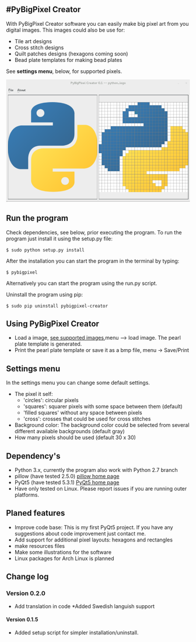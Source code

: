 #PyBigPixel Creator
---
With PyBigPixel Creator software you can easily make big pixel art from you digital images. This images could also be use for:

* Tile art designs
* Cross stitch designs
* Quilt patches designs (hexagons coming soon)
* Bead plate templates for making bead plates

See **settings menu**, below, for supported pixels.

![Screen shoot](https://github.com/SWE-JSAM/PyBigPixel-creator/blob/master/raw_files/PyBigPixel_screenshoot.png)

## Run the program
Check dependencies, see below, prior executing the program. To run the program just install it using the setup.py file:

    $ sudo python setup.py install
After the installation you can start the program in the terminal by typing:

    $ pybigpixel

Alternatively you can start the program using the run.py script.

Uninstall the program using pip:

    $ sudo pip uninstall pybigpixel-creator

## Using PyBigPixel Creator
* Load a image, [see supported images](http://pillow.readthedocs.org/en/latest/handbook/image-file-formats.html),menu --> load image. The pearl plate template is generated.
* Print the pearl plate template or save it as a bmp file, menu -> Save/Print

## Settings menu
In the settings menu you can change some default settings.

* The pixel it self:
    * 'circles': circular pixels
    * 'squares': squarer pixels with some space between them (default)
    * 'filled squares' without any space between pixels
    * 'cross': crosses that could be used for cross stitches
* Background color: The background color could be selected from several different available backgrounds (default gray)
* How many pixels should be used (default 30 x 30)     

## Dependency's
* Python 3.x, currently the program also work with Python 2.7 branch
* pillow (have tested 2.5.0) [pillow home page](http://pillow.readthedocs.org/en/latest/)
* PyQt5 (have tested 5.3.1) [PyQt5 home page](http://pyqt.sourceforge.net/Docs/PyQt5/index.html)
* Have only tested on Linux. Please report issues if you are running outer platforms.



## Planed features

* Improve code base: This is my first PyQt5 project. If you have any suggestions about code improvement just contact me. 
* Add support for additional pixel layouts: hexagons and rectangles
* make resources files
* Make some illustrations for the software
* Linux packages for Arch Linux is planned

## Change log
### Version 0.2.0
* Add translation in code
    *Added Swedish languish support
 
#### Version 0.1.5

* Added setup script for simpler installation/uninstall.
 